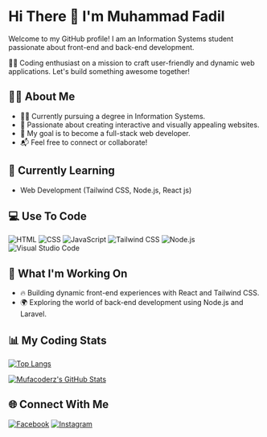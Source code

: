 # Hi There 👋 I'm Muhammad Fadil

Welcome to my GitHub profile! I am an Information Systems student passionate about front-end and back-end development.

👨‍💻 Coding enthusiast on a mission to craft user-friendly and dynamic web applications. Let's build something awesome together!

## 👨‍💻 About Me
- 🧑‍🎓 Currently pursuing a degree in Information Systems.
- 🌟 Passionate about creating interactive and visually appealing websites.
- 🎯 My goal is to become a full-stack web developer.
- 📬 Feel free to connect or collaborate!


## 🌱 Currently Learning
- Web Development (Tailwind CSS, Node.js, React js)

## 💻 Use To Code
![HTML](https://img.shields.io/badge/HTML-E34F26?style=for-the-badge&logo=html5&logoColor=white)
![CSS](https://img.shields.io/badge/CSS-1572B6?style=for-the-badge&logo=css3&logoColor=white)
![JavaScript](https://img.shields.io/badge/JavaScript-F7DF1E?style=for-the-badge&logo=javascript&logoColor=black)
![Tailwind CSS](https://img.shields.io/badge/TailwindCSS-06B6D4?style=for-the-badge&logo=tailwindcss&logoColor=white)
![Node.js](https://img.shields.io/badge/Node.js-339933?style=for-the-badge&logo=node.js&logoColor=white)
![Visual Studio Code](https://img.shields.io/badge/VS%20Code-007ACC?style=for-the-badge&logo=visualstudiocode&logoColor=white)


## 🚀 What I'm Working On
- 🔥 Building dynamic front-end experiences with React and Tailwind CSS.
- 🌍 Exploring the world of back-end development using Node.js and Laravel.


## 📊 My Coding Stats
[![Top Langs](https://github-readme-stats.vercel.app/api/top-langs/?username=Mufacoderz&layout=compact)](https://github.com/Mufacoderz/github-readme-stats)

[![Mufacoderz's GitHub Stats](https://github-readme-stats.vercel.app/api?username=Mufacoderz&show_icons=true&theme=radical)](https://github.com/Mufacoderz/github-readme-stats)


## 🌐 Connect With Me
[![Facebook](https://img.shields.io/badge/Facebook-1877F2?style=for-the-badge&logo=facebook&logoColor=white)]([https://facebook.com/yourprofile](https://www.facebook.com/profile.php?id=100042549514476&mibextid=ZbWKwL))
[![Instagram](https://img.shields.io/badge/Instagram-E4405F?style=for-the-badge&logo=instagram&logoColor=white)]([https://instagram.com/yourprofile](https://www.instagram.com/sebutsajamf/profilecard/?igsh=N2xjdnVobmthdGU0))

